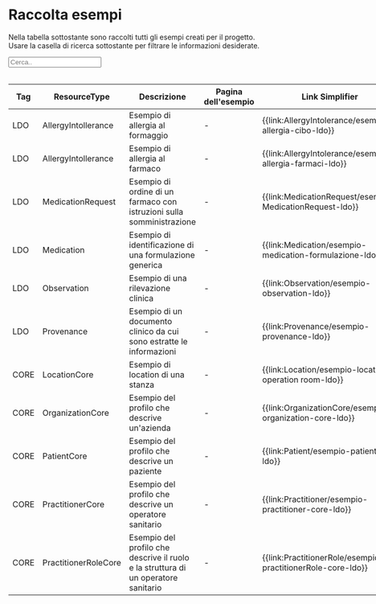<html>
  <head>
    <script src="https://ajax.googleapis.com/ajax/libs/jquery/3.6.0/jquery.min.js"></script>
    <script>
      $(document).ready(function () {
        $("#myInput").on("keyup", function () {
          var value = $(this).val().toLowerCase();
          $("#myTable tr").filter(function () {
            $(this).toggle($(this).text().toLowerCase().indexOf(value) > -1);
          });
        });
      });
    </script>
  </head>
  <body>
    <h1>Raccolta esempi</h1>
    <div>
      <p>
        Nella tabella sottostante sono raccolti tutti gli esempi creati per il progetto.
        <br />
        Usare la casella di ricerca sottostante per filtrare le informazioni
        desiderate.
      </p>
      <input id="myInput" type="text" placeholder="Cerca.." />
    </div>
    <br/>
    <table style="width: fit-content">
  <thead>
    <tr>
      <th>Tag</th>
      <th>ResourceType</th>
      <th>Descrizione</th>
      <th>Pagina dell'esempio</th>
      <th>Link Simplifier</th>
    </tr>
  </thead>
  <tbody id="myTable">
    <tr>
      <td>LDO</td>
      <td>AllergyIntollerance</td>
      <td>Esempio di allergia al formaggio</td>
      <td>-</td>
      <td>{{link:AllergyIntolerance/esempio-allergia-cibo-ldo}}</td>
    </tr>
    <tr>
      <td>LDO</td>
      <td>AllergyIntollerance</td>
      <td>Esempio di allergia al farmaco</td>
      <td>-</td>
      <td>{{link:AllergyIntolerance/esempio-allergia-farmaci-ldo}}</td>
    </tr>
    <tr>
      <td>LDO</td>
      <td>MedicationRequest</td>
      <td>Esempio di ordine di un farmaco con istruzioni sulla somministrazione</td>
      <td>-</td>
      <td>{{link:MedicationRequest/esempio-MedicationRequest-ldo}}</td>
    </tr>
    <tr>
      <td>LDO</td>
      <td>Medication</td>
      <td>Esempio di identificazione di una formulazione generica</td>
      <td>-</td>
      <td>{{link:Medication/esempio-medication-formulazione-ldo}}</td>
    </tr>
    <tr>
      <td>LDO</td>
      <td>Observation</td>
      <td>Esempio di una rilevazione clinica</td>
      <td>-</td>
      <td>{{link:Observation/esempio-observation-ldo}}</td>
    </tr>
    <tr>
      <td>LDO</td>
      <td>Provenance</td>
      <td>Esempio di un documento clinico da cui sono estratte le informazioni</td>
      <td>-</td>
      <td>{{link:Provenance/esempio-provenance-ldo}}</td>
    </tr>
    <tr>
      <td>CORE</td>
      <td>LocationCore</td>
      <td>Esempio di location di una stanza</td>
      <td>-</td>
      <td>{{link:Location/esempio-location-operation room-ldo}}</td>
    </tr>
    <tr>
      <td>CORE</td>
      <td>OrganizationCore</td>
      <td>Esempio del profilo che descrive un'azienda</td>
      <td>-</td>
      <td>{{link:OrganizationCore/esempio-organization-core-ldo}}</td>
    </tr>
    <tr>
      <td>CORE</td>
      <td>PatientCore</td>
      <td>Esempio del profilo che descrive un paziente</td>
      <td>-</td>
      <td>{{link:Patient/esempio-patient-ldo}}</td>
    </tr>
    <tr>
      <td>CORE</td>
      <td>PractitionerCore</td>
      <td>Esempio del profilo che descrive un operatore sanitario</td>
      <td>-</td>
      <td>{{link:Practitioner/esempio-practitioner-core-ldo}}</td>
    </tr>
    <tr>
      <td>CORE</td>
      <td>PractitionerRoleCore</td>
      <td>Esempio del profilo che descrive il ruolo e la struttura di un operatore sanitario</td>
      <td>-</td>
      <td>{{link:PractitionerRole/esempio-practitionerRole-core-ldo}}</td>
    </tr>
  </tbody>
</table>
  </body>
</html>

